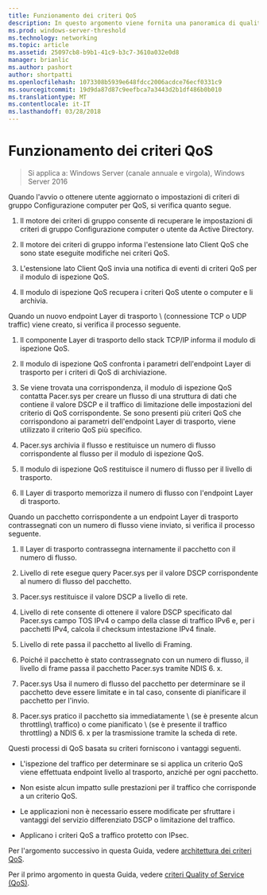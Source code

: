 ```yaml
---
title: Funzionamento dei criteri QoS
description: In questo argomento viene fornita una panoramica di qualità del servizio (QoS), che consente di usare criteri di gruppo per stabilire le priorità del traffico larghezza di banda di specifiche applicazioni e servizi in Windows Server 2016.
ms.prod: windows-server-threshold
ms.technology: networking
ms.topic: article
ms.assetid: 25097cb8-b9b1-41c9-b3c7-3610a032e0d8
manager: brianlic
ms.author: pashort
author: shortpatti
ms.openlocfilehash: 1073308b5939e648fdcc2006acdce76ecf0331c9
ms.sourcegitcommit: 19d9da87d87c9eefbca7a3443d2b1df486b0b010
ms.translationtype: MT
ms.contentlocale: it-IT
ms.lasthandoff: 03/28/2018
---
```

# <a name="how-qos-policy-works"></a>Funzionamento dei criteri QoS

>Si applica a: Windows Server (canale annuale e virgola), Windows Server 2016

Quando l'avvio o ottenere utente aggiornato o impostazioni di criteri di gruppo Configurazione computer per QoS, si verifica quanto segue.

1. Il motore dei criteri di gruppo consente di recuperare le impostazioni di criteri di gruppo Configurazione computer o utente da Active Directory.

2. Il motore dei criteri di gruppo informa l'estensione lato Client QoS che sono state eseguite modifiche nei criteri QoS.

3. L'estensione lato Client QoS invia una notifica di eventi di criteri QoS per il modulo di ispezione QoS.

4. Il modulo di ispezione QoS recupera i criteri QoS utente o computer e li archivia.

Quando un nuovo endpoint Layer di trasporto \ (connessione TCP o UDP traffic\) viene creato, si verifica il processo seguente.

1. Il componente Layer di trasporto dello stack TCP/IP informa il modulo di ispezione QoS.

2. Il modulo di ispezione QoS confronta i parametri dell'endpoint Layer di trasporto per i criteri di QoS di archiviazione.

3. Se viene trovata una corrispondenza, il modulo di ispezione QoS contatta Pacer.sys per creare un flusso di una struttura di dati che contiene il valore DSCP e il traffico di limitazione delle impostazioni del criterio di QoS corrispondente. Se sono presenti più criteri QoS che corrispondono ai parametri dell'endpoint Layer di trasporto, viene utilizzato il criterio QoS più specifico.

4. Pacer.sys archivia il flusso e restituisce un numero di flusso corrispondente al flusso per il modulo di ispezione QoS.

5. Il modulo di ispezione QoS restituisce il numero di flusso per il livello di trasporto.

6. Il Layer di trasporto memorizza il numero di flusso con l'endpoint Layer di trasporto.

Quando un pacchetto corrispondente a un endpoint Layer di trasporto contrassegnati con un numero di flusso viene inviato, si verifica il processo seguente.

1. Il Layer di trasporto contrassegna internamente il pacchetto con il numero di flusso.

2. Livello di rete esegue query Pacer.sys per il valore DSCP corrispondente al numero di flusso del pacchetto.

3. Pacer.sys restituisce il valore DSCP a livello di rete.

4. Livello di rete consente di ottenere il valore DSCP specificato dal Pacer.sys campo TOS IPv4 o campo della classe di traffico IPv6 e, per i pacchetti IPv4, calcola il checksum intestazione IPv4 finale.

5. Livello di rete passa il pacchetto al livello di Framing.

6. Poiché il pacchetto è stato contrassegnato con un numero di flusso, il livello di frame passa il pacchetto Pacer.sys tramite NDIS 6. x.

7. Pacer.sys Usa il numero di flusso del pacchetto per determinare se il pacchetto deve essere limitate e in tal caso, consente di pianificare il pacchetto per l'invio.

8. Pacer.sys pratico il pacchetto sia immediatamente \ (se è presente alcun throttling\ traffico) o come pianificato \ (se è presente il traffico throttling\) a NDIS 6. x per la trasmissione tramite la scheda di rete.

Questi processi di QoS basata su criteri forniscono i vantaggi seguenti.

- L'ispezione del traffico per determinare se si applica un criterio QoS viene effettuata endpoint livello al trasporto, anziché per ogni pacchetto.

- Non esiste alcun impatto sulle prestazioni per il traffico che corrisponde a un criterio QoS.

- Le applicazioni non è necessario essere modificate per sfruttare i vantaggi del servizio differenziato DSCP o limitazione del traffico.

- Applicano i criteri QoS a traffico protetto con IPsec.

Per l'argomento successivo in questa Guida, vedere [architettura dei criteri QoS](qos-policy-architecture.md).

Per il primo argomento in questa Guida, vedere [criteri Quality of Service (QoS)](qos-policy-top.md).
